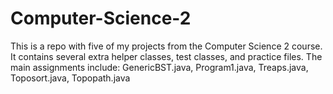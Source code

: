 Computer-Science-2
==================

This is a repo with five of my projects from the Computer Science 2 course. It contains several extra helper classes, test classes, and practice files. The main assignments include: GenericBST.java, Program1.java, Treaps.java, Toposort.java, Topopath.java
